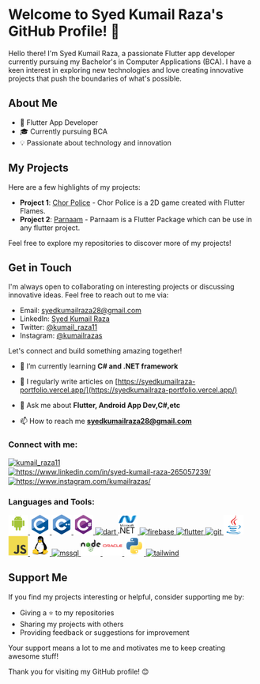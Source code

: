# Welcome to Syed Kumail Raza's GitHub Profile! 👋

Hello there! I'm Syed Kumail Raza, a passionate Flutter app developer currently pursuing my Bachelor's in Computer Applications (BCA). I have a keen interest in exploring new technologies and love creating innovative projects that push the boundaries of what's possible.

## About Me
- 💼 Flutter App Developer
- 🎓 Currently pursuing BCA
- 💡 Passionate about technology and innovation

## My Projects
Here are a few highlights of my projects:

- **Project 1**: [Chor Police](https://github.com/syedkumailraza1/Chor-Police) - Chor Police is a 2D game created with Flutter Flames.
- **Project 2**: [Parnaam](https://github.com/syedkumailraza1/parnaam) - Parnaam is a Flutter Package which can be use in any flutter project.

Feel free to explore my repositories to discover more of my projects!

## Get in Touch
I'm always open to collaborating on interesting projects or discussing innovative ideas. Feel free to reach out to me via:

- Email: syedkumailraza28@gmail.com
- LinkedIn: [Syed Kumail Raza](https://www.linkedin.com/in/syedkumailraza/)
- Twitter: [@kumail_raza11](https://twitter.com/kumail_raza11)
- Instagram: [@kumailrazas](https://www.instagram.com/kumailrazas/)

Let's connect and build something amazing together!

- 🌱 I’m currently learning **C# and .NET framework**

- 📝 I regularly write articles on [https://syedkumailraza-portfolio.vercel.app/](https://syedkumailraza-portfolio.vercel.app/)

- 💬 Ask me about **Flutter, Android App Dev,C#,etc**

- 📫 How to reach me **syedkumailraza28@gmail.com**

<h3 align="left">Connect with me:</h3>
<p align="left">
<a href="https://twitter.com/kumail_raza11" target="blank"><img align="center" src="https://raw.githubusercontent.com/rahuldkjain/github-profile-readme-generator/master/src/images/icons/Social/twitter.svg" alt="kumail_raza11" height="30" width="40" /></a>
<a href="https://linkedin.com/in/https://www.linkedin.com/in/syed-kumail-raza-265057239/" target="blank"><img align="center" src="https://raw.githubusercontent.com/rahuldkjain/github-profile-readme-generator/master/src/images/icons/Social/linked-in-alt.svg" alt="https://www.linkedin.com/in/syed-kumail-raza-265057239/" height="30" width="40" /></a>
<a href="https://instagram.com/https://www.instagram.com/kumailrazas/" target="blank"><img align="center" src="https://raw.githubusercontent.com/rahuldkjain/github-profile-readme-generator/master/src/images/icons/Social/instagram.svg" alt="https://www.instagram.com/kumailrazas/" height="30" width="40" /></a>
</p>

<h3 align="left">Languages and Tools:</h3>
<p align="left"> <a href="https://developer.android.com" target="_blank" rel="noreferrer"> <img src="https://raw.githubusercontent.com/devicons/devicon/master/icons/android/android-original-wordmark.svg" alt="android" width="40" height="40"/> </a> <a href="https://www.cprogramming.com/" target="_blank" rel="noreferrer"> <img src="https://raw.githubusercontent.com/devicons/devicon/master/icons/c/c-original.svg" alt="c" width="40" height="40"/> </a> <a href="https://www.w3schools.com/cpp/" target="_blank" rel="noreferrer"> <img src="https://raw.githubusercontent.com/devicons/devicon/master/icons/cplusplus/cplusplus-original.svg" alt="cplusplus" width="40" height="40"/> </a> <a href="https://www.w3schools.com/cs/" target="_blank" rel="noreferrer"> <img src="https://raw.githubusercontent.com/devicons/devicon/master/icons/csharp/csharp-original.svg" alt="csharp" width="40" height="40"/> </a> <a href="https://dart.dev" target="_blank" rel="noreferrer"> <img src="https://www.vectorlogo.zone/logos/dartlang/dartlang-icon.svg" alt="dart" width="40" height="40"/> </a> <a href="https://dotnet.microsoft.com/" target="_blank" rel="noreferrer"> <img src="https://raw.githubusercontent.com/devicons/devicon/master/icons/dot-net/dot-net-original-wordmark.svg" alt="dotnet" width="40" height="40"/> </a> <a href="https://firebase.google.com/" target="_blank" rel="noreferrer"> <img src="https://www.vectorlogo.zone/logos/firebase/firebase-icon.svg" alt="firebase" width="40" height="40"/> </a> <a href="https://flutter.dev" target="_blank" rel="noreferrer"> <img src="https://www.vectorlogo.zone/logos/flutterio/flutterio-icon.svg" alt="flutter" width="40" height="40"/> </a> <a href="https://git-scm.com/" target="_blank" rel="noreferrer"> <img src="https://www.vectorlogo.zone/logos/git-scm/git-scm-icon.svg" alt="git" width="40" height="40"/> </a> <a href="https://www.java.com" target="_blank" rel="noreferrer"> <img src="https://raw.githubusercontent.com/devicons/devicon/master/icons/java/java-original.svg" alt="java" width="40" height="40"/> </a> <a href="https://developer.mozilla.org/en-US/docs/Web/JavaScript" target="_blank" rel="noreferrer"> <img src="https://raw.githubusercontent.com/devicons/devicon/master/icons/javascript/javascript-original.svg" alt="javascript" width="40" height="40"/> </a> <a href="https://www.linux.org/" target="_blank" rel="noreferrer"> <img src="https://raw.githubusercontent.com/devicons/devicon/master/icons/linux/linux-original.svg" alt="linux" width="40" height="40"/> </a> <a href="https://www.microsoft.com/en-us/sql-server" target="_blank" rel="noreferrer"> <img src="https://www.svgrepo.com/show/303229/microsoft-sql-server-logo.svg" alt="mssql" width="40" height="40"/> </a> <a href="https://nodejs.org" target="_blank" rel="noreferrer"> <img src="https://raw.githubusercontent.com/devicons/devicon/master/icons/nodejs/nodejs-original-wordmark.svg" alt="nodejs" width="40" height="40"/> </a> <a href="https://www.oracle.com/" target="_blank" rel="noreferrer"> <img src="https://raw.githubusercontent.com/devicons/devicon/master/icons/oracle/oracle-original.svg" alt="oracle" width="40" height="40"/> </a> <a href="https://www.python.org" target="_blank" rel="noreferrer"> <img src="https://raw.githubusercontent.com/devicons/devicon/master/icons/python/python-original.svg" alt="python" width="40" height="40"/> </a> <a href="https://tailwindcss.com/" target="_blank" rel="noreferrer"> <img src="https://www.vectorlogo.zone/logos/tailwindcss/tailwindcss-icon.svg" alt="tailwind" width="40" height="40"/> </a> </p>

## Support Me
If you find my projects interesting or helpful, consider supporting me by:

- Giving a ⭐️ to my repositories
- Sharing my projects with others
- Providing feedback or suggestions for improvement

Your support means a lot to me and motivates me to keep creating awesome stuff!

Thank you for visiting my GitHub profile! 😊
